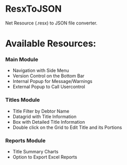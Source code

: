 # ResxToJSON
Net Resource (.resx) to JSON file converter.

# Available Resources:

### Main Module
- Navigation with Side Menu
- Version Control on the Bottom Bar
- Internal Popup for Message/Warnings
- External Popup to Call Usercontrol

### Titles Module
- Title Filter by Debtor Name
- Datagrid with Title Information
- Box with Detailed Title Information
- Double click on the Grid to Edit Title and its Portions

### Reports Module
- Title Summary Charts
- Option to Export Excel Reports
